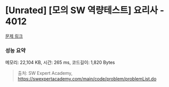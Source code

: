 # [Unrated] [모의 SW 역량테스트] 요리사 - 4012 

[문제 링크](https://swexpertacademy.com/main/code/problem/problemDetail.do?contestProbId=AWIeUtVakTMDFAVH) 

### 성능 요약

메모리: 22,104 KB, 시간: 265 ms, 코드길이: 1,820 Bytes



> 출처: SW Expert Academy, https://swexpertacademy.com/main/code/problem/problemList.do
